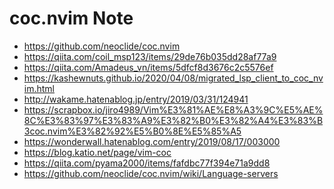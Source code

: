 coc.nvim Note
================

- https://github.com/neoclide/coc.nvim
- https://qiita.com/coil_msp123/items/29de76b035dd28af77a9
- https://qiita.com/Amadeus_vn/items/5dfcf8d3676c2c5576ef
- https://kashewnuts.github.io/2020/04/08/migrated_lsp_client_to_coc_nvim.html
- http://wakame.hatenablog.jp/entry/2019/03/31/124941
- https://scrapbox.io/jiro4989/Vim%E3%81%AE%E8%A3%9C%E5%AE%8C%E3%83%97%E3%83%A9%E3%82%B0%E3%82%A4%E3%83%B3coc.nvim%E3%82%92%E5%B0%8E%E5%85%A5
- https://wonderwall.hatenablog.com/entry/2019/08/17/003000
- https://blog.katio.net/page/vim-coc
- https://qiita.com/pyama2000/items/fafdbc77f394e71a9dd8
- https://github.com/neoclide/coc.nvim/wiki/Language-servers


